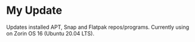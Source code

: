 # My Update
Updates installed APT, Snap and Flatpak repos/programs.
Currently using on Zorin OS 16 (Ubuntu 20.04 LTS).
